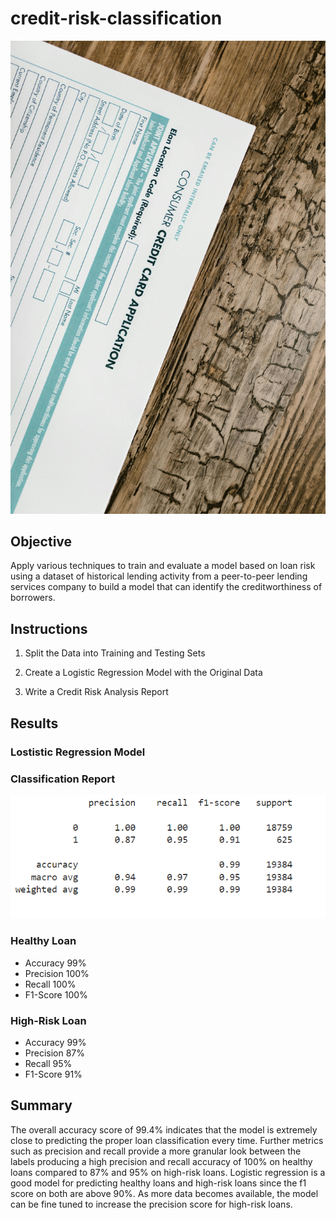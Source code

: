 # credit-risk-classification

![cc_application](https://github.com/kgregart/credit-risk-classification/blob/main/Credit_Risk/Images/loan_application.jpg)

## Objective 

Apply various techniques to train and evaluate a model based on loan risk using a dataset of historical lending activity from a peer-to-peer lending services company to build a model that can identify the creditworthiness of borrowers.

## Instructions

1. Split the Data into Training and Testing Sets

2. Create a Logistic Regression Model with the Original Data

3. Write a Credit Risk Analysis Report

## Results

### Lostistic Regression Model

### Classification Report

![Classification Report](Credit_Risk/Images/classification_report_credit_risk_classification.png)

### Healthy Loan 
- Accuracy 99%
- Precision 100%
- Recall 100%
- F1-Score 100%

### High-Risk Loan
- Accuracy 99%
- Precision 87%
- Recall 95%
- F1-Score 91%

## Summary

The overall accuracy score of 99.4% indicates that the model is extremely close to predicting the proper loan classification every time. Further metrics such as precision and recall provide a more granular look between the labels producing a high precision and recall accuracy of 100% on healthy loans compared to 87% and 95% on high-risk loans.  Logistic regression is a good model for predicting healthy loans and high-risk loans since the f1 score on both are above 90%.  As more data becomes available, the model can be fine tuned to increase the precision score for high-risk loans. 
